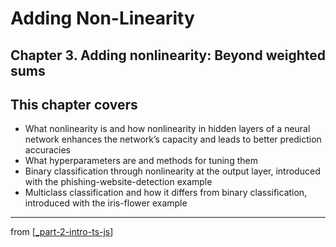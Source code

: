 # Adding Non-Linearity

## Chapter 3. Adding nonlinearity: Beyond weighted sums
## This chapter covers
- What nonlinearity is and how nonlinearity in hidden layers of a neural network enhances the network’s capacity and leads to better prediction accuracies
- What hyperparameters are and methods for tuning them
- Binary classification through nonlinearity at the output layer, introduced with the phishing-website-detection example
- Multiclass classification and how it differs from binary classification, introduced with the iris-flower example

---
from [[_part-2-intro-ts-js]]

[//begin]: # "Autogenerated link references for markdown compatibility"
[_part-2-intro-ts-js]: ../_part-2-intro-ts-js.md "Part 2 Intro TS JS"
[//end]: # "Autogenerated link references"